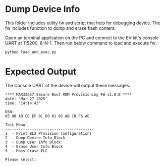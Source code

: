Dump Device Info
================
This folder includes utility fw and script that help for debugging device.
The fw includes function to dump and erase flash content.

Open an terminal application on the PC and connect to the EV kit's console UART at 115200, 8-N-1.
Then run below command to load and execute fw:

`python load_and_exec.py`


Expected Output
===============

The Console UART of the device will output these messages:

```
**** MAX32657 Secure Boot ROM Provisioning FW v1.0.0 ****
date: 'Mar 27 2025'
time: '14:14:43'

USN:
05 00 AB CD EF 01 00 01 02 AB CD F6 AE

Test Menu
----------------------------------------
1  - Print BL2 Provision Configurations
2  - Dump Device Info Block
3  - Dump User Info Block
4  - Erase User Info Block
5  - Mass Erase FLC

Please select:
```
